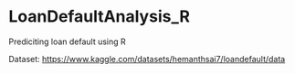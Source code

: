 # LoanDefaultAnalysis_R
Prediciting loan default using R

Dataset: https://www.kaggle.com/datasets/hemanthsai7/loandefault/data
